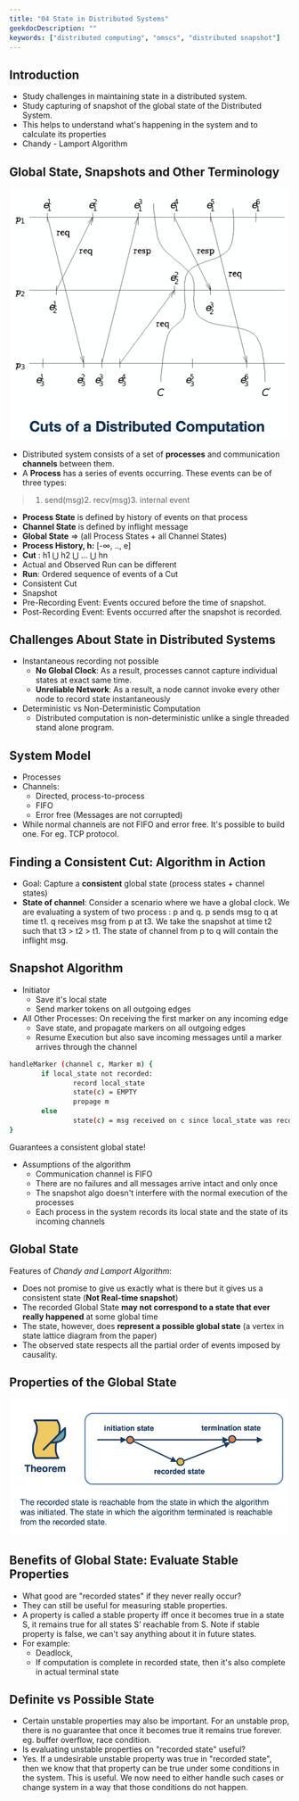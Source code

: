 ```yaml
---
title: "04 State in Distributed Systems"
geekdocDescription: ""
keywords: ["distributed computing", "omscs", "distributed snapshot"]
---
```


## Introduction

- Study challenges in maintaining state in a distributed system.
- Study capturing of snapshot of the global state of the Distributed System.
- This helps to understand what's happening in the system and to calculate its properties
- Chandy - Lamport Algorithm

## Global State, Snapshots and Other Terminology

![Lecture%204_%20State%20in%20Distributed%20Systems%2098b0ec24143549b0bb67a869a2ae1c7c/image2.png](/cs7210/lectures/lecture04/image2.png)

- Distributed system consists of a set of **processes** and communication **channels** between them.
- A **Process** has a series of events occurring. These events can be of three types:

> 1. send(msg)2. recv(msg)3. internal event
> 
- **Process State** is defined by history of events on that process
- **Channel State** is defined by inflight message
- **Global State** ⇒ (all Process States + all Channel States)
- **Process History, h:** [-∞, .., e]
- **Cut** : h1 ⋃ h2 ⋃ ... ⋃ hn
- Actual and Observed Run can be different
- **Run**: Ordered sequence of events of a Cut
- Consistent Cut
- Snapshot
- Pre-Recording Event: Events occured before the time of snapshot.
- Post-Recording Event: Events occurred after the snapshot is recorded.

## Challenges About State in Distributed Systems

- Instantaneous recording not possible
    - **No Global Clock**: As a result, processes cannot capture individual states at exact same time.
    - **Unreliable Network**: As a result, a node cannot invoke every other node to record state instantaneously
- Deterministic vs Non-Deterministic Computation
    - Distributed computation is non-deterministic unlike a single threaded stand alone program.

## System Model

- Processes
- Channels:
    - Directed, process-to-process
    - FIFO
    - Error free (Messages are not corrupted)
- While normal channels are not FIFO and error free. It's possible to build one. For eg. TCP protocol.

## Finding a Consistent Cut: Algorithm in Action

- Goal: Capture a **consistent** global state (process states + channel states)
- **State of channel**: Consider a scenario where we have a global clock. We are evaluating a system of two process : p and q. p sends msg to q at time t1. q receives msg from p at t3. We take the snapshot at time t2 such that t3 > t2 > t1. The state of channel from p to q will contain the inflight msg.

## Snapshot Algorithm

- Initiator
    - Save it's local state
    - Send marker tokens on all outgoing edges
- All Other Processes: On receiving the first marker on any incoming edge
    - Save state, and propagate markers on all outgoing edges
    - Resume Execution but also save incoming messages until a marker arrives through the channel

```bash
handleMarker (channel c, Marker m) {
		if local_state not recorded:
				record local_state
				state(c) = EMPTY
				propage m
		else
				state(c) = msg received on c since local_state was recorded
}
```

Guarantees a consistent global state!

- Assumptions of the algorithm
    - Communication channel is FIFO
    - There are no failures and all messages arrive intact and only once
    - The snapshot algo doesn't interfere with the normal execution of the processes
    - Each process in the system records its local state and the state of its incoming channels

## Global State

Features of *Chandy and Lamport Algorithm*:

- Does not promise to give us exactly what is there but it gives us a consistent state (**Not Real-time snapshot**)
- The recorded Global State **may not correspond to a state that ever really happened** at some global time
- The state, however, does **represent a possible global state** (a vertex in state lattice diagram from the paper)
- The observed state respects all the partial order of events imposed by causality.

## Properties of the Global State

![Lecture%204_%20State%20in%20Distributed%20Systems%2098b0ec24143549b0bb67a869a2ae1c7c/image1.png](/cs7210/lectures/lecture04/image1.png)

## Benefits of Global State: Evaluate Stable Properties

- What good are "recorded states" if they never really occur?
- They can still be useful for measuring stable properties.
- A property is called a stable property iff once it becomes true in a state S, it remains true for all states S’ reachable from S. Note if stable property is false, we can't say anything about it in future states.
- For example:
    - Deadlock,
    - If computation is complete in recorded state, then it's also complete in actual terminal state

## Definite vs Possible State

- Certain unstable properties may also be important. For an unstable prop, there is no guarantee that once it becomes true it remains true forever. eg. buffer overflow, race condition.
- Is evaluating unstable properties on "recorded state" useful?
- Yes. If a undesirable unstable property was true in "recorded state", then we know that that property can be true under some conditions in the system. This is useful. We now need to either handle such cases or change system in a way that those conditions do not happen.